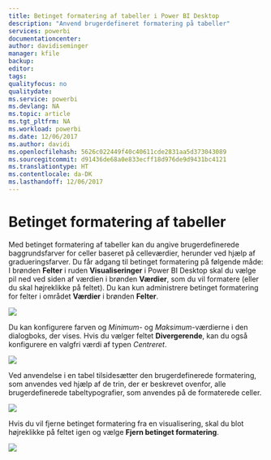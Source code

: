 ```yaml
---
title: Betinget formatering af tabeller i Power BI Desktop
description: "Anvend brugerdefineret formatering på tabeller"
services: powerbi
documentationcenter: 
author: davidiseminger
manager: kfile
backup: 
editor: 
tags: 
qualityfocus: no
qualitydate: 
ms.service: powerbi
ms.devlang: NA
ms.topic: article
ms.tgt_pltfrm: NA
ms.workload: powerbi
ms.date: 12/06/2017
ms.author: davidi
ms.openlocfilehash: 5626c022449f40c40611cde2831aa5d373043089
ms.sourcegitcommit: d91436de68a0e833ecff18d976de9d9431bc4121
ms.translationtype: HT
ms.contentlocale: da-DK
ms.lasthandoff: 12/06/2017
---
```

# <a name="conditional-formatting-in-tables"></a>Betinget formatering af tabeller
Med betinget formatering af tabeller kan du angive brugerdefinerede baggrundsfarver for celler baseret på celleværdier, herunder ved hjælp af gradueringsfarver. Du får adgang til betinget formatering på følgende måde: I brønden **Felter** i ruden **Visualiseringer** i Power BI Desktop skal du vælge pil ned ved siden af værdien i brønden **Værdier**, som du vil formatere (eller du skal højreklikke på feltet). Du kan kun administrere betinget formatering for felter i området **Værdier** i brønden **Felter**.

![](media/desktop-conditional-table-formatting/table-formatting_1.png)

Du kan konfigurere farven og *Minimum*- og *Maksimum*-værdierne i den dialogboks, der vises. Hvis du vælger feltet **Divergerende**, kan du også konfigurere en valgfri værdi af typen *Centreret*.

![](media/desktop-conditional-table-formatting/table-formatting_2.png)

Ved anvendelse i en tabel tilsidesætter den brugerdefinerede formatering, som anvendes ved hjælp af de trin, der er beskrevet ovenfor, alle brugerdefinerede tabeltypografier, som anvendes på de formaterede celler.

![](media/desktop-conditional-table-formatting/table-formatting_3.png)

Hvis du vil fjerne betinget formatering fra en visualisering, skal du blot højreklikke på feltet igen og vælge **Fjern betinget formatering**.

![](media/desktop-conditional-table-formatting/table-formatting_4.png)

